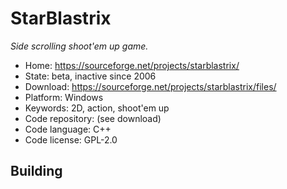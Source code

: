 # StarBlastrix 

_Side scrolling shoot'em up game._

- Home: https://sourceforge.net/projects/starblastrix/
- State: beta, inactive since 2006 
- Download: https://sourceforge.net/projects/starblastrix/files/
- Platform: Windows
- Keywords: 2D, action, shoot'em up
- Code repository: (see download)
- Code language: C++
- Code license: GPL-2.0

## Building

